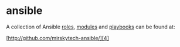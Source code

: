 ansible
=======

A collection of Ansible [roles][1], [modules][2] and [playbooks][3] can be found at:

[http://github.com/mirskytech-ansible/][4]


  [1]: https://github.com/mirskytech-ansible/?query=role
  [2]: https://github.com/mirskytech-ansible/?query=module
  [3]: https://github.com/mirskytech-ansible/?query=playbook
  [4]: http://github.com/mirskytech-ansible/